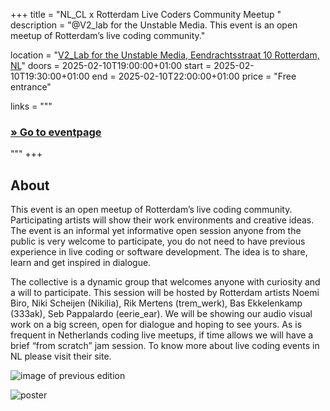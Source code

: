+++
title       = "NL_CL x Rotterdam Live Coders Community Meetup "
description = "@V2_lab for the Unstable Media. This event is an open meetup of Rotterdam’s live coding community."

location    = "[V2_Lab for the Unstable Media, Eendrachtsstraat 10 Rotterdam, NL](https://www.openstreetmap.org/node/6766334767)"
doors       = 2025-02-10T19:00:00+01:00
start       = 2025-02-10T19:30:00+01:00
end         = 2025-02-10T22:00:00+01:00
price       = "Free entrance"

links = """
  ### [» Go to eventpage ](https://v2.nl/events/rotterdam-live-coders-community-meetup-2025-ii)
"""
+++

## About
This event is an open meetup of Rotterdam’s live coding community. Participating artists will show their work environments and creative ideas. The event is an informal yet informative open session anyone from the public is very welcome to participate, you do not need to have previous experience in live coding or software development. The idea is to share, learn and get inspired in dialogue.

The collective is a dynamic group that welcomes anyone with curiosity and a will to participate. This session will be hosted by Rotterdam artists Noemi Biro, Niki Scheijen (Nikilia), Rik Mertens (trem_werk), Bas Ekkelenkamp (333ak), Seb Pappalardo (eerie_ear). We will be showing our audio visual work on a big screen, open for dialogue and hoping to see yours. As is frequent in Netherlands coding live meetups, if time allows we will have a brief “from scratch” jam session. To know more about live coding events in NL please visit their site.

![image of previous edition](/photos/rlcc/Flo-Verhulst-V2-13jan-22.jpg)

![poster](/photos/rlcc/Live-coders-2025-2.jpg)  